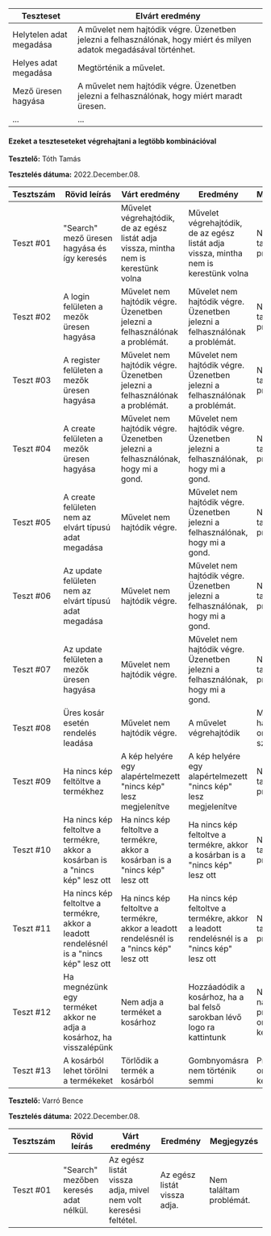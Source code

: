  | Teszteset               | Elvárt eredmény                                                                                                     | 
 |-------------------------|---------------------------------------------------------------------------------------------------------------------| 
 | Helytelen adat megadása | A művelet nem hajtódik végre. Üzenetben jelezni a felhasználónak, hogy miért és milyen adatok megadásával történhet.|
 | Helyes adat megadása    | Megtörténik a művelet.                                                                                              | 
 | Mező üresen hagyása |A művelet nem hajtódik végre. Üzenetben jelezni a felhasználónak, hogy miért maradt üresen.|
 | ... | ... |

#### Ezeket a teszteseteket végrehajtani a legtöbb kombinációval

**Tesztelő:** Tóth Tamás

**Tesztelés dátuma:** 2022.December.08.

| Tesztszám | Rövid leírás  | Várt eredmény | Eredmény  | Megjegyzés  |
|-----------|----------------------------------|---------------------------------------------------------------------------------|--------------------------------------------------------------------------------|---------------------------|
| Teszt #01 | "Search" mező üresen hagyása és így keresés | Művelet végrehajtódik, de az egész listát adja vissza, mintha nem is kerestünk volna | Művelet végrehajtódik, de az egész listát adja vissza, mintha nem is kerestünk volna| Nem találtam problémát.   |
| Teszt #02 | A login felületen a mezők üresen hagyása | Művelet nem hajtódik végre. Üzenetben jelezni a felhasználónak a problémát.| Művelet nem hajtódik végre. Üzenetben jelezni a felhasználónak a problémát. | Nem találtam problémát. |
| Teszt #03 | A register felületen a mezők üresen hagyása | Művelet nem hajtódik végre. Üzenetben jelezni a felhasználónak a problémát. |Művelet nem hajtódik végre. Üzenetben jelezni a felhasználónak a problémát. | Nem találtam problémát. |
| Teszt #04 | A create felületen a mezők üresen hagyása | Művelet nem hajtódik végre. Üzenetben jelezni a felhasználónak, hogy mi a gond. | Művelet nem hajtódik végre. Üzenetben jelezni a felhasználónak, hogy mi a gond. | Nem találtam problémát. |
| Teszt #05 | A create felületen nem az elvárt típusú adat megadása | Művelet nem hajtódik végre. | Művelet nem hajtódik végre. Üzenetben jelezni a felhasználónak, hogy mi a gond. | Nem találtam problémát. |
| Teszt #06 | Az update felületen nem az elvárt típusú adat megadása | Művelet nem hajtódik végre. | Művelet nem hajtódik végre. Üzenetben jelezni a felhasználónak, hogy mi a gond. | Nem találtam problémát. |
| Teszt #07 | Az update felületen a mezők üresen hagyása  | Művelet nem hajtódik végre. | Művelet nem hajtódik végre. Üzenetben jelezni a felhasználónak, hogy mi a gond.|  Nem találtam problémát. |
| Teszt #08 | Üres kosár esetén rendelés leadása | Művelet nem hajtódik végre. |A művelet végrehajtódik |  Mi hamarabbi orvoslásra szorul |
| Teszt #09 | Ha nincs kép feltöltve a termékhez | A kép helyére egy alapértelmezett "nincs kép" lesz megjelenítve | A kép helyére egy alapértelmezett "nincs kép" lesz megjelenítve |  Nem találtam problémát. |
| Teszt #10 | Ha nincs kép feltoltve a termékre, akkor a kosárban is a "nincs kép" lesz ott  | Ha nincs kép feltoltve a termékre, akkor a kosárban is a "nincs kép" lesz ott  | Ha nincs kép feltoltve a termékre, akkor a kosárban is a "nincs kép" lesz ott  |  Nem találtam problémát. |
| Teszt #11 | Ha nincs kép feltoltve a termékre, akkor a leadott rendelésnél is a "nincs kép" lesz ott   | Ha nincs kép feltoltve a termékre, akkor a leadott rendelésnél is a "nincs kép" lesz ott  | Ha nincs kép feltoltve a termékre, akkor a leadott rendelésnél is a "nincs kép" lesz ott |  Nem találtam problémát. |
| Teszt #12 | Ha megnézünk egy terméket akkor ne adja a kosárhoz, ha visszalépünk | Nem adja a terméket a kosárhoz  | Hozzáadódik a kosárhoz, ha a bal felső sarokban lévő logo ra kattintunk |  Nagyon nagy probléma, orvosolni kell |
| Teszt #13 | A kosárból lehet törölni a termékeket | Törlődik a termék a kosárból  | Gombnyomásra nem történik semmi | Probléma, orvosolni kell |

**Tesztelő:** Varró Bence

**Tesztelés dátuma:** 2022.December.08.

| Tesztszám | Rövid leírás  | Várt eredmény | Eredmény  | Megjegyzés  |
|-----------|----------------------------------|---------------------------------------------------------------------------------|--------------------------------------------------------------------------------|---------------------------|
| Teszt #01 | "Search" mezőben keresés adat nélkül. | Az egész listát vissza adja, mivel nem volt keresési feltétel. | Az egész listát vissza adja. | Nem találtam problémát. |
